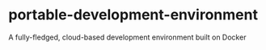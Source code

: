 # portable-development-environment
A fully-fledged, cloud-based development environment built on Docker
